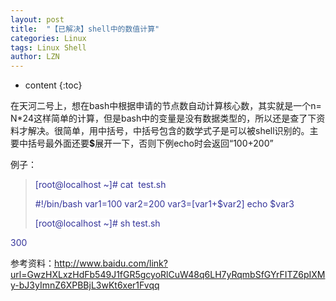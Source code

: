 ```yaml
---
layout: post
title:  "【已解决】shell中的数值计算" 
categories: Linux
tags: Linux Shell
author: LZN
---
```


* content
{:toc}

在天河二号上，想在bash中根据申请的节点数自动计算核心数，其实就是一个n= N*24这样简单的计算，但是bash中的变量是没有数据类型的，所以还是查了下资料才解决。很简单，用中括号，中括号包含的数学式子是可以被shell识别的。主要中括号最外面还要<strong>$</strong>展开一下，否则下例echo时会返回“100+200”

例子：
<blockquote><span style="background-color: #ffffff;"><span style="color: #333399;">[root@localhost ~]# cat  test.sh</span></span>

<span style="background-color: #ffffff;"><span style="color: #333399;">#!/bin/bash
var1=100
var2=200
var3=$[$var1+$var2]
echo $var3</span></span>

<span style="background-color: #ffffff;"><span style="color: #333399;">[root@localhost ~]# sh test.sh
</span></span></blockquote>
<span style="background-color: #ffffff;"><span style="color: #333399;">300</span></span>

参考资料：http://www.baidu.com/link?url=GwzHXLxzHdFb549J1fGR5gcyoRlCuW48q6LH7yRqmbSfGYrFITZ6pIXMy-bJ3yImnZ6XPBBjL3wKt6xer1Fvqq

&nbsp;